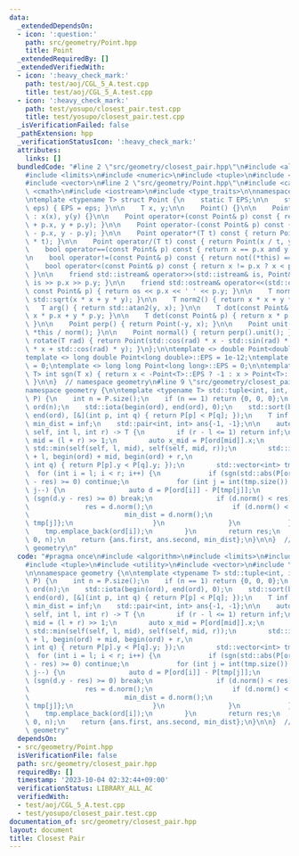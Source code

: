 ```yaml
---
data:
  _extendedDependsOn:
  - icon: ':question:'
    path: src/geometry/Point.hpp
    title: Point
  _extendedRequiredBy: []
  _extendedVerifiedWith:
  - icon: ':heavy_check_mark:'
    path: test/aoj/CGL_5_A.test.cpp
    title: test/aoj/CGL_5_A.test.cpp
  - icon: ':heavy_check_mark:'
    path: test/yosupo/closest_pair.test.cpp
    title: test/yosupo/closest_pair.test.cpp
  _isVerificationFailed: false
  _pathExtension: hpp
  _verificationStatusIcon: ':heavy_check_mark:'
  attributes:
    links: []
  bundledCode: "#line 2 \"src/geometry/closest_pair.hpp\"\n#include <algorithm>\n\
    #include <limits>\n#include <numeric>\n#include <tuple>\n#include <utility>\n\
    #include <vector>\n#line 2 \"src/geometry/Point.hpp\"\n#include <cassert>\n#include\
    \ <cmath>\n#include <iostream>\n#include <type_traits>\n\nnamespace geometry {\n\
    \ntemplate <typename T> struct Point {\n    static T EPS;\n\n    static void set_eps(T\
    \ eps) { EPS = eps; }\n\n    T x, y;\n\n    Point() {}\n\n    Point(T x, T y)\
    \ : x(x), y(y) {}\n\n    Point operator+(const Point& p) const { return Point(x\
    \ + p.x, y + p.y); }\n\n    Point operator-(const Point& p) const { return Point(x\
    \ - p.x, y - p.y); }\n\n    Point operator*(T t) const { return Point(x * t, y\
    \ * t); }\n\n    Point operator/(T t) const { return Point(x / t, y / t); }\n\n\
    \    bool operator==(const Point& p) const { return x == p.x and y == p.y; }\n\
    \n    bool operator!=(const Point& p) const { return not((*this) == p); }\n\n\
    \    bool operator<(const Point& p) const { return x != p.x ? x < p.x : y < p.y;\
    \ }\n\n    friend std::istream& operator>>(std::istream& is, Point& p) { return\
    \ is >> p.x >> p.y; }\n\n    friend std::ostream& operator<<(std::ostream& os,\
    \ const Point& p) { return os << p.x << ' ' << p.y; }\n\n    T norm() { return\
    \ std::sqrt(x * x + y * y); }\n\n    T norm2() { return x * x + y * y; }\n\n \
    \   T arg() { return std::atan2(y, x); }\n\n    T dot(const Point& p) { return\
    \ x * p.x + y * p.y; }\n\n    T det(const Point& p) { return x * p.y - y * p.x;\
    \ }\n\n    Point perp() { return Point(-y, x); }\n\n    Point unit() { return\
    \ *this / norm(); }\n\n    Point normal() { return perp().unit(); }\n\n    Point\
    \ rotate(T rad) { return Point(std::cos(rad) * x - std::sin(rad) * y, std::sin(rad)\
    \ * x + std::cos(rad) * y); }\n};\n\ntemplate <> double Point<double>::EPS = 1e-9;\n\
    template <> long double Point<long double>::EPS = 1e-12;\ntemplate <> int Point<int>::EPS\
    \ = 0;\ntemplate <> long long Point<long long>::EPS = 0;\n\ntemplate <typename\
    \ T> int sgn(T x) { return x < -Point<T>::EPS ? -1 : x > Point<T>::EPS ? 1 : 0;\
    \ }\n\n}  // namespace geometry\n#line 9 \"src/geometry/closest_pair.hpp\"\n\n\
    namespace geometry {\n\ntemplate <typename T> std::tuple<int, int, T> closest_pair(std::vector<Point<T>>\
    \ P) {\n    int n = P.size();\n    if (n == 1) return {0, 0, 0};\n    std::vector<int>\
    \ ord(n);\n    std::iota(begin(ord), end(ord), 0);\n    std::sort(begin(ord),\
    \ end(ord), [&](int p, int q) { return P[p] < P[q]; });\n    T inf = std::numeric_limits<T>::max(),\
    \ min_dist = inf;\n    std::pair<int, int> ans{-1, -1};\n\n    auto dfs = [&](auto\
    \ self, int l, int r) -> T {\n        if (r - l <= 1) return inf;\n        int\
    \ mid = (l + r) >> 1;\n        auto x_mid = P[ord[mid]].x;\n        auto res =\
    \ std::min(self(self, l, mid), self(self, mid, r));\n        std::inplace_merge(begin(ord)\
    \ + l, begin(ord) + mid, begin(ord) + r,\n                           [&](int p,\
    \ int q) { return P[p].y < P[q].y; });\n        std::vector<int> tmp;\n      \
    \  for (int i = l; i < r; i++) {\n            if (sgn(std::abs(P[ord[i]].x - x_mid)\
    \ - res) >= 0) continue;\n            for (int j = int(tmp.size()) - 1; j >= 0;\
    \ j--) {\n                auto d = P[ord[i]] - P[tmp[j]];\n                if\
    \ (sgn(d.y - res) >= 0) break;\n                if (d.norm() < res) {\n      \
    \              res = d.norm();\n                    if (d.norm() < min_dist) {\n\
    \                        min_dist = d.norm();\n                        ans = {ord[i],\
    \ tmp[j]};\n                    }\n                }\n            }\n        \
    \    tmp.emplace_back(ord[i]);\n        }\n        return res;\n    };\n    dfs(dfs,\
    \ 0, n);\n    return {ans.first, ans.second, min_dist};\n}\n\n}  // namespace\
    \ geometry\n"
  code: "#pragma once\n#include <algorithm>\n#include <limits>\n#include <numeric>\n\
    #include <tuple>\n#include <utility>\n#include <vector>\n#include \"Point.hpp\"\
    \n\nnamespace geometry {\n\ntemplate <typename T> std::tuple<int, int, T> closest_pair(std::vector<Point<T>>\
    \ P) {\n    int n = P.size();\n    if (n == 1) return {0, 0, 0};\n    std::vector<int>\
    \ ord(n);\n    std::iota(begin(ord), end(ord), 0);\n    std::sort(begin(ord),\
    \ end(ord), [&](int p, int q) { return P[p] < P[q]; });\n    T inf = std::numeric_limits<T>::max(),\
    \ min_dist = inf;\n    std::pair<int, int> ans{-1, -1};\n\n    auto dfs = [&](auto\
    \ self, int l, int r) -> T {\n        if (r - l <= 1) return inf;\n        int\
    \ mid = (l + r) >> 1;\n        auto x_mid = P[ord[mid]].x;\n        auto res =\
    \ std::min(self(self, l, mid), self(self, mid, r));\n        std::inplace_merge(begin(ord)\
    \ + l, begin(ord) + mid, begin(ord) + r,\n                           [&](int p,\
    \ int q) { return P[p].y < P[q].y; });\n        std::vector<int> tmp;\n      \
    \  for (int i = l; i < r; i++) {\n            if (sgn(std::abs(P[ord[i]].x - x_mid)\
    \ - res) >= 0) continue;\n            for (int j = int(tmp.size()) - 1; j >= 0;\
    \ j--) {\n                auto d = P[ord[i]] - P[tmp[j]];\n                if\
    \ (sgn(d.y - res) >= 0) break;\n                if (d.norm() < res) {\n      \
    \              res = d.norm();\n                    if (d.norm() < min_dist) {\n\
    \                        min_dist = d.norm();\n                        ans = {ord[i],\
    \ tmp[j]};\n                    }\n                }\n            }\n        \
    \    tmp.emplace_back(ord[i]);\n        }\n        return res;\n    };\n    dfs(dfs,\
    \ 0, n);\n    return {ans.first, ans.second, min_dist};\n}\n\n}  // namespace\
    \ geometry"
  dependsOn:
  - src/geometry/Point.hpp
  isVerificationFile: false
  path: src/geometry/closest_pair.hpp
  requiredBy: []
  timestamp: '2023-10-04 02:32:44+09:00'
  verificationStatus: LIBRARY_ALL_AC
  verifiedWith:
  - test/aoj/CGL_5_A.test.cpp
  - test/yosupo/closest_pair.test.cpp
documentation_of: src/geometry/closest_pair.hpp
layout: document
title: Closest Pair
---
```

